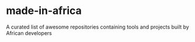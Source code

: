 # made-in-africa
A curated list of awesome repositories containing tools and projects built by African developers
